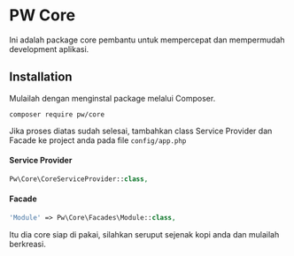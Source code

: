 PW Core
===================

Ini adalah package core pembantu untuk mempercepat dan mempermudah development aplikasi.

Installation
------------------
Mulailah dengan menginstal package melalui Composer.

```
composer require pw/core
```

Jika proses diatas sudah selesai, tambahkan class Service Provider dan Facade ke project anda pada file `config/app.php`

#### Service Provider

```php
Pw\Core\CoreServiceProvider::class,
```

#### Facade

```php
'Module' => Pw\Core\Facades\Module::class,
```

Itu dia core siap di pakai, silahkan seruput sejenak kopi anda dan mulailah berkreasi.
